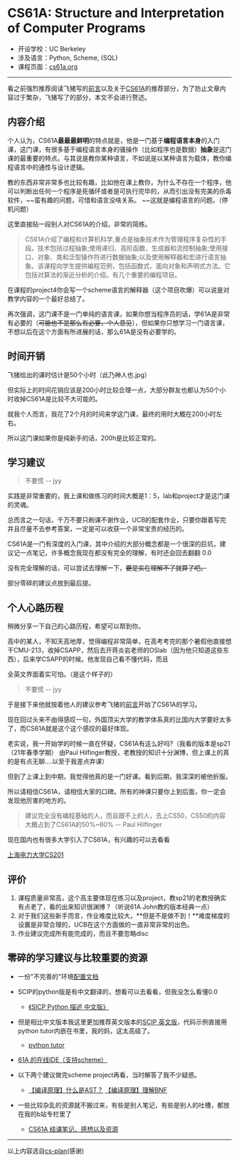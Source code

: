 # CS61A: Structure and Interpretation of Computer Programs

- 开设学校：UC Berkeley
- 涉及语言：Python, Scheme, (SQL)
- 课程页面：[cs61a.org](https://cs61a.org)

---

看之前强烈推荐阅读飞猪写的[前言](https://csdiy.wiki/)以及关于[CS61A](https://csdiy.wiki/%E7%BC%96%E7%A8%8B%E5%85%A5%E9%97%A8/CS61A/)的推荐部分，为了防止文章内容过于繁杂，飞猪写了的部分，本文不会进行赘述。

## 内容介绍

个人认为，CS61A**最最最鲜明**的特点就是，他是一门基于**编程语言本身**的入门课，这门课，有很多基于编程语言本身的骚操作（比如程序也是数据）**抽象**是这门课的最重要的特点。与其说是教你某种语言，不如说是以某种语言为载体，教你编程语言中的通性与设计逻辑。

教的东西非常非常多也比较有趣，比如他在课上教你，为什么不存在一个程序，他可以判断出任何一个程序是死循环或者是可执行完毕的，从而引出没有完美的杀毒软件，~~蛮有趣的问题，可惜和语言没啥关系。 ~~这就是编程语言的问题。（停机问题）

这里直接贴一段别人对CS61A的介绍，非常的简练。

> CS61A介绍了编程和计算机科学,重点是抽象技术作为管理程序复杂性的手段。技术包括过程抽象;使用递归、高阶函数、生成器和流控制抽象;使用接口、对象、类和泛型操作符进行数据抽象;以及使用解释器和宏进行语言抽象。该课程向学生提供编程范例，包括函数式、面向对象和声明式方法。它包括对算法的渐近分析的介绍。有几个重要的编程项目。

在课程的project4你会写一个scheme语言的解释器（这个项目吹爆）可以说是对教学内容的一个最好总结了。

再次强调，这门课不是一门单纯的语言课，如果你想当程序员的话，学61A是非常有必要的（~~可能也不是那么有必要，个人意见~~），但如果你只想学习一门语言课，不想以后在这个方面有所进展的话，那么61A是没有必要学的。

## 时间开销

飞猪给出的课时估计是50个小时（此乃神人也.jpg）

但实际上的时间花销应该是200小时比较合理一点，大部分群友也都认为50个小时收掉CS61A是比较不大可能的。

就我个人而言，我花了2个月的时间来学这门课，最终的用时大概在200小时左右。

所以这门课如果你是纯新手的话，200h是比较正常的。

## 学习建议

> 不要慌 -- jyy

实践是非常重要的，我上课和做练习的时间大概是1：5，lab和project才是这门课的灵魂。

总而言之一句话，千万不要只刷课不谢作业，UCB的配套作业，只要你跟着写完并且尽量不去参考答案，一定是可以收获一个非常宝贵的经历的。

CS61A是一门有深度的入门课，其中介绍的大部分概念都是一个很深的巨坑，建议记一点笔记，许多概念我现在都没有完全的理解，有时还会回去翻翻 0.0

没有完全理解的话，可以尝试去理解一下，~~要是实在理解不了就算了吧。~~

部分零碎的建议点放到最后提。

## 个人心路历程

稍微分享一下自己的心路历程，希望可以帮到你。

高中的某人，不知天高地厚，觉得编程非常简单，在高考考完的那个暑假他直接想干CMU-213，收掉CSAPP，然后去开蒋炎岩老师的OSlab（因为他只知道这些东西），后来学CSAPP的时候。他发现自己看不懂代码，而且

全英文界面着实可怕。（是这个样子的）

> 不要慌 -- jyy

于是接下来他就按着他人的建议参考飞猪的[前言](https://csdiy.wiki/)开始了CS61A的学习。

现在回过头来不由得感叹一句，外国顶尖大学的教学体系真的比国内大学要好太多了，而CS61A就是这个这个感叹的最好体现。

老实说，我一开始学的时候一直在怀疑，CS61A有这么好吗?（我看的版本是sp21（21年春季学期） 由Paul Hilfinger教授，老教授的知识十分渊博，但上课上的真的是有点无聊....以至于我差点弃课）

但到了上课上到中期，我觉得他真的是一门好课。看到后期，我深深的被他折服。

所以请相信CS61A，请相信大家的口碑。所有的神课只要你上到后面，你一定会发现他厉害的地方的。

> 建议完全没有编程基础的人，而且跟不上的人，去上CS50，CS50的内容大概占到了CS61A的50%~60%  -- Paul Hilfinger

现在国内也有很多大学引入了CS61A，有兴趣的可以去看看

[上海电力大学CS201](https://suepaper.github.io/cs201/)

## 评价

1. 课程质量非常高，这个高主要体现在练习以及project，教sp21的老教授确实有点老了，看的出来知识很渊博？（听说61A John教的版本经典一点）
2. 对于我们这些新手而言，作业难度比较大，**但是不是做不到！**难度梯度的设置是非常合理的，UCB在这个方面做的一直非常非常的出色。
3. 作业建议完成所有能完成的，而且不要忽略disc

## 零碎的学习建议与比较重要的资源

- 一份"不完善的"环境[配置文档](https://docs.qq.com/pdf/DWUVnU09lUWtPaHVh)

- SCIP的python版是有中文翻译的，想看可以去看看，但我没怎么看懂0.0
    - [《SICP Python 描述 中文版》](https://www.bookstack.cn/read/sicp-py-zh/2.1.md)

- 但是相比中文版本我这里更加推荐英文版本的[SCIP 英文版](http://composingprograms.com/pages/11-getting-started.html)，代码示例直接用python tutor内嵌在书里，我的妈，这太高级了。
    - [python tutor](https://pythontutor.com/composingprograms.html#mode=edit)
- [61A 的在线IDE（支持scheme）](https://code.cs61a.org/)
- 以下两个建议做完scheme project再看，当时解答了我不少疑惑。
    - [【编译原理】什么是AST？](https://blog.csdn.net/u012790503/article/details/114479265)
    [【编译原理】理解BNF](https://blog.csdn.net/u012790503/article/details/112859204)
- 一些比较杂乱的资源就不搬过来，有些是别人笔记，有些是别人的吐槽，都放在我的b站专栏里了
    - [CS61A 结课笔记、感想以及资源](https://www.bilibili.com/read/cv18152970)

---

以上内容选自[cs-plan](https://cs-plan.com)(感谢)